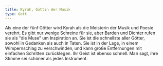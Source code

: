 ```yaml
---
title: Kyrah, Göttin der Musik
type: Gott
---
```


Als eine der fünf Götter wird Kyrah als die Meisterin der Musik und Poesie
verehrt. Es gibt nur wenige Schreine für sie, aber Barden und Dichter rufen sie
als "die Muse" um Inspiration an. Sie ist die schnellste aller Götter, sowohl in
Gedanken als auch in Taten. Sie ist in der Lage, in einem Wimpernschlag zu
verschwinden, und kann große Entfernungen mit einfachen Schritten zurücklegen.
Ihr Geist ist ebenso schnell. Man sagt, ihre Stimme sei schöner als jedes
Instrument.
